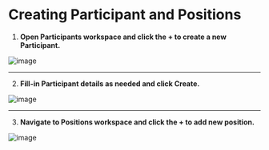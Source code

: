 <h1>Creating Participant and Positions </h1>

1.	**Open Participants workspace and click the + to create a new Participant.** 

![image](https://github.com/OlegZas/SAP_Various/assets/115661636/ec3857bd-a6bf-44f3-829a-0564ddef63ac)

***
2.	**Fill-in Participant details as needed and click Create.** 

![image](https://github.com/OlegZas/SAP_Various/assets/115661636/d97e4546-8aee-4a38-b925-8daa0a8bfbc2)

***
3.	**Navigate to Positions workspace and click the + to add new position.** 

![image](https://github.com/OlegZas/SAP_Various/assets/115661636/2f24828a-e6dd-4e94-bbe7-8ebb2a7d93b6)



